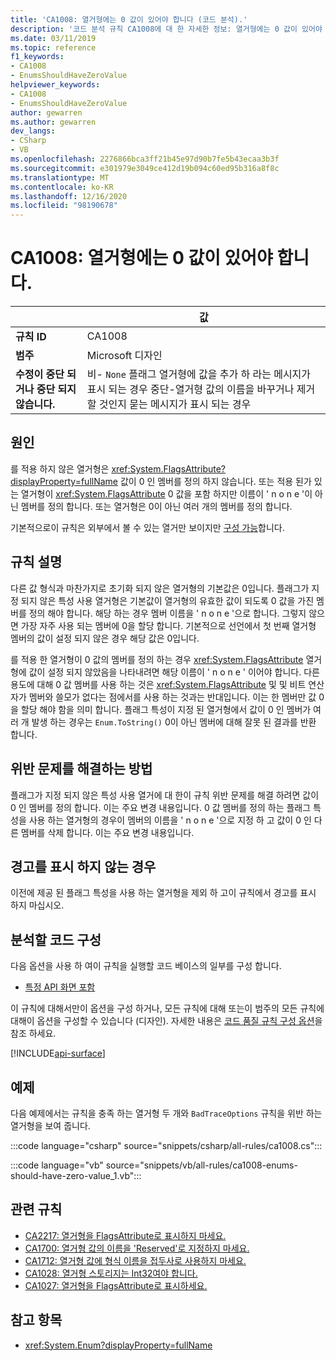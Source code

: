 ```yaml
---
title: 'CA1008: 열거형에는 0 값이 있어야 합니다 (코드 분석).'
description: '코드 분석 규칙 CA1008에 대 한 자세한 정보: 열거형에는 0 값이 있어야 합니다.'
ms.date: 03/11/2019
ms.topic: reference
f1_keywords:
- CA1008
- EnumsShouldHaveZeroValue
helpviewer_keywords:
- CA1008
- EnumsShouldHaveZeroValue
author: gewarren
ms.author: gewarren
dev_langs:
- CSharp
- VB
ms.openlocfilehash: 2276866bca3ff21b45e97d90b7fe5b43ecaa3b3f
ms.sourcegitcommit: e301979e3049ce412d19b094c60ed95b316a8f8c
ms.translationtype: MT
ms.contentlocale: ko-KR
ms.lasthandoff: 12/16/2020
ms.locfileid: "98190678"
---
```

# <a name="ca1008-enums-should-have-zero-value"></a>CA1008: 열거형에는 0 값이 있어야 합니다.

| | 값 |
|-|-|
| **규칙 ID** |CA1008|
| **범주** |Microsoft 디자인|
| **수정이 중단 되거나 중단 되지 않습니다.** |비- `None` 플래그 열거형에 값을 추가 하 라는 메시지가 표시 되는 경우 중단-열거형 값의 이름을 바꾸거나 제거할 것인지 묻는 메시지가 표시 되는 경우|

## <a name="cause"></a>원인

를 적용 하지 않은 열거형은 <xref:System.FlagsAttribute?displayProperty=fullName> 값이 0 인 멤버를 정의 하지 않습니다. 또는 적용 된가 있는 열거형이 <xref:System.FlagsAttribute> 0 값을 포함 하지만 이름이 ' n o n e '이 아닌 멤버를 정의 합니다. 또는 열거형은 0이 아닌 여러 개의 멤버를 정의 합니다.

기본적으로이 규칙은 외부에서 볼 수 있는 열거만 보이지만 [구성 가능](#configure-code-to-analyze)합니다.

## <a name="rule-description"></a>규칙 설명

다른 값 형식과 마찬가지로 초기화 되지 않은 열거형의 기본값은 0입니다. 플래그가 지정 되지 않은 특성 사용 열거형은 기본값이 열거형의 유효한 값이 되도록 0 값을 가진 멤버를 정의 해야 합니다. 해당 하는 경우 멤버 이름을 ' n o n e '으로 합니다. 그렇지 않으면 가장 자주 사용 되는 멤버에 0을 할당 합니다. 기본적으로 선언에서 첫 번째 열거형 멤버의 값이 설정 되지 않은 경우 해당 값은 0입니다.

를 적용 한 열거형이 0 값의 멤버를 정의 하는 경우 <xref:System.FlagsAttribute> 열거형에 값이 설정 되지 않았음을 나타내려면 해당 이름이 ' n o n e ' 이어야 합니다. 다른 용도에 대해 0 값 멤버를 사용 하는 것은 <xref:System.FlagsAttribute> 및 및 비트 연산자가 멤버와 쓸모가 없다는 점에서를 사용 하는 것과는 반대입니다. 이는 한 멤버만 값 0을 할당 해야 함을 의미 합니다. 플래그 특성이 지정 된 열거형에서 값이 0 인 멤버가 여러 개 발생 하는 경우는 `Enum.ToString()` 0이 아닌 멤버에 대해 잘못 된 결과를 반환 합니다.

## <a name="how-to-fix-violations"></a>위반 문제를 해결하는 방법

플래그가 지정 되지 않은 특성 사용 열거에 대 한이 규칙 위반 문제를 해결 하려면 값이 0 인 멤버를 정의 합니다. 이는 주요 변경 내용입니다. 0 값 멤버를 정의 하는 플래그 특성을 사용 하는 열거형의 경우이 멤버의 이름을 ' n o n e '으로 지정 하 고 값이 0 인 다른 멤버를 삭제 합니다. 이는 주요 변경 내용입니다.

## <a name="when-to-suppress-warnings"></a>경고를 표시 하지 않는 경우

이전에 제공 된 플래그 특성을 사용 하는 열거형을 제외 하 고이 규칙에서 경고를 표시 하지 마십시오.

## <a name="configure-code-to-analyze"></a>분석할 코드 구성

다음 옵션을 사용 하 여이 규칙을 실행할 코드 베이스의 일부를 구성 합니다.

- [특정 API 화면 포함](#include-specific-api-surfaces)

이 규칙에 대해서만이 옵션을 구성 하거나, 모든 규칙에 대해 또는이 범주의 모든 규칙에 대해이 옵션을 구성할 수 있습니다 (디자인). 자세한 내용은 [코드 품질 규칙 구성 옵션](../code-quality-rule-options.md)을 참조 하세요.

[!INCLUDE[api-surface](~/includes/code-analysis/api-surface.md)]

## <a name="example"></a>예제

다음 예제에서는 규칙을 충족 하는 열거형 두 개와 `BadTraceOptions` 규칙을 위반 하는 열거형을 보여 줍니다.

:::code language="csharp" source="snippets/csharp/all-rules/ca1008.cs":::

:::code language="vb" source="snippets/vb/all-rules/ca1008-enums-should-have-zero-value_1.vb":::

## <a name="related-rules"></a>관련 규칙

- [CA2217: 열거형을 FlagsAttribute로 표시하지 마세요.](ca2217.md)
- [CA1700: 열거형 값의 이름을 'Reserved'로 지정하지 마세요.](ca1700.md)
- [CA1712: 열거형 값에 형식 이름을 접두사로 사용하지 마세요.](ca1712.md)
- [CA1028: 열거형 스토리지는 Int32여야 합니다.](ca1028.md)
- [CA1027: 열거형을 FlagsAttribute로 표시하세요.](ca1027.md)

## <a name="see-also"></a>참고 항목

- <xref:System.Enum?displayProperty=fullName>
